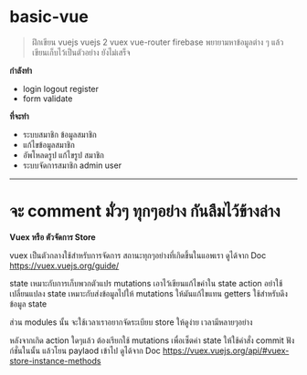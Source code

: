 # basic-vue

>ฝึกเขียน vuejs
>vuejs 2 vuex vue-router firebase
>พยายามหาข้อมูลต่าง ๆ แล้วเขียนเก็บไว้เป็นตัวอย่าง ยังไม่เสร็จ

**กำลังทำ**
* login logout register
* form validate

**ที่จะทำ**
* ระบบสมาชิก ข้อมูลสมาชิก
* แก้ไขข้อมูลสมาชิก
* อัพโหลดรูป แก้ไขรูป สมาชิก
* ระบบจัดการสมาชิก admin user

---

# จะ comment มั่วๆ ทุกๆอย่าง กันลืมไว้ข้างล่าง

**Vuex หรือ ตัวจัดการ Store**

vuex เป็นตัวกลางใช้สำหรับการจัดการ สถานะทุกๆอย่างที่เกิดขึ้นในแอพเรา
ดูได้จาก Doc https://vuex.vuejs.org/guide/

state เหมาะกับการเก็บพวกตัวแปร
mutations เอาไว้เขียนแก้ไขค่าใน state
action อย่าใช้เปลี่ยนแปลง state เหมาะกับส่งข้อมูลไปให้ mutations ให้มันแก้ไขแทน
getters ใช้สำหรับดึงข้อมูล state

ส่วน modules นั้น จะใช้เวลาเราอยากจัดระเบียบ store ให้ดูง่าย เวลามีหลายๆอย่าง

หลังจากเกิด action ใดๆแล้ว ต้องเรียกใช้ mutations เพื่อเซ็ตค่า state ให้ใช้คำสั่ง commit ฟังก์ชั่นในนั้น แล้วโยน paylaod เข้าไป
ดูได้จาก Doc https://vuex.vuejs.org/api/#vuex-store-instance-methods